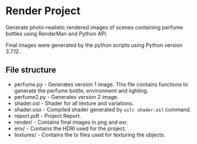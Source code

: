 # Render Project

Generate photo-realistic rendered images of scenes containing perfume bottles using RenderMan and Python API.

Final images were generated by the python scripts using Python version 3.7.12.

## File structure
- perfume.py - Generates version 1 image. This file contains functions to generate the perfume bottle, environment and lighting.
- perfume2.py - Generates version 2 image.
- shader.osl - Shader for all texture and variations.
- shader.oso - Compiled shader generated by ```oslc shader.osl``` command.
- report.pdf - Project Report.
- render/ - Contains final images in png and exr.
- env/ - Contains the HDRI used for the project.
- textures/ - Contains the tx files used for texturing the objects.